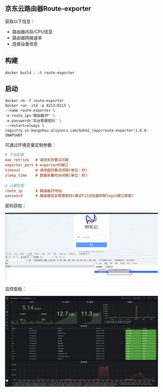 ## 京东云路由器Route-exporter

获取以下信息：

- 路由器内存/CPU信息
- 路由器网络速率
- 连接设备信息

## 构建

```
docker build . -t route-exporter
```

## 启动

```shell
docker rm -f route-exporter
docker run -itd -p 8213:8213 \
--name route-exporter \
-e route_ip='路由器IP' \
-e password='后台管理密码' \
--restart=always \
registry.cn-hangzhou.aliyuncs.com/bohai_repo/route-exporter:1.0.0-SNAPSHOT
```

可通过环境变量定制参数：

```ini
# 可选配置
max_retries   # 请求失败重试次数
exporter_port # exporter的端口
timeout       # 请求超时重试间隔(单位：秒)
sleep_time    # 数据采集时间间隔(单位：秒)

# 必要配置
route_ip      # 路由器IP地址
password      # 路由器后台管理密码(通过F12浏览器抓取login接口获取)
```
密码获取：

![](./Passwd.jpg)

监控面板：

![](./Grafana.png)